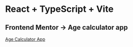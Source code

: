 # React + TypeScript + Vite

## Frontend Mentor -> Age calculator app

[Age Calculator App](https://github.com/haseo0000/Age_calculator_app)
